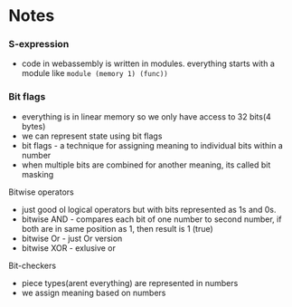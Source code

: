 # Notes

### S-expression

- code in webassembly is written in modules. everything starts with a module like `module (memory 1) (func))`

### Bit flags
- everything is in linear memory so we only have access to 32 bits(4 bytes)
- we can represent state using bit flags
- bit flags - a technique for assigning meaning to individual bits within a number
- when multiple bits are combined for another meaning, its called bit masking

Bitwise operators
- just good ol logical operators but with bits represented as 1s and 0s.
- bitwise AND - compares each bit of one number to second number, if both are in same position as 1, then result is 1 (true)
- bitwise Or - just Or version
- bitwise XOR - exlusive or

Bit-checkers
- piece types(arent everything) are represented in numbers
- we assign meaning based on numbers